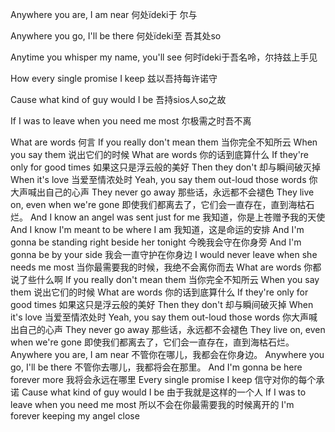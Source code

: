 Anywhere you are, I am near
何处ïdeki于 尔与

Anywhere you go, I'll be there
何处ïdeki至 吾其处so

Anytime you whisper my name, you'll see
何时ïdeki于吾名呤，尔持兹上手见

How every single promise I keep
兹以吾持每许诺守

Cause what kind of guy would I be
吾持sios人so之故

If I was to leave when you need me most
尔极需之时吾不离

What are words
何言
If you really don't mean them
当你完全不知所云
When you say them
说出它们的时候
What are words
你的话到底算什么
If they're only for good times
如果这只是浮云般的美好
Then they don't
却与瞬间破灭掉
When it's love
当爱至情浓处时
Yeah, you say them out-loud those words
你大声喊出自己的心声
They never go away
那些话，永远都不会褪色
They live on, even when we're gone
即使我们都离去了，它们会一直存在，直到海枯石烂。
And I know an angel was sent just for me
我知道，你是上苍赠予我的天使
And I know I'm meant to be where I am
我知道，这是命运的安排
And I'm gonna be standing right beside her tonight
今晚我会守在你身旁
And I'm gonna be by your side
我会一直守护在你身边
I would never leave when she needs me most
当你最需要我的时候，我绝不会离你而去
What are words
你都说了些什么啊
If you really don't mean them
当你完全不知所云
When you say them
说出它们的时候
What are words
你的话到底算什么
If they're only for good times
如果这只是浮云般的美好
Then they don't
却与瞬间破灭掉
When it's love
当爱至情浓处时
Yeah, you say them out-loud those words
你大声喊出自己的心声
They never go away
那些话，永远都不会褪色
They live on, even when we're gone
即使我们都离去了，它们会一直存在，直到海枯石烂。
Anywhere you are, I am near
不管你在哪儿，我都会在你身边。
Anywhere you go, I'll be there
不管你去哪儿，我都将会在那里。
And I'm gonna be here forever more
我将会永远在哪里
Every single promise I keep
信守对你的每个承诺
Cause what kind of guy would I be
由于我就是这样的一个人
If I was to leave when you need me most
所以不会在你最需要我的时候离开的
I'm forever keeping my angel close